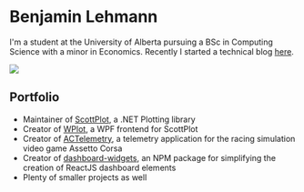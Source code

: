 # Benjamin Lehmann

I'm a student at the University of Alberta pursuing a BSc in Computing Science with a minor in Economics. Recently I started a technical blog [here](https://bclehmann.github.io/).

[![](https://github-readme-stats.vercel.app/api?username=bclehmann&count_private=true&show_icons=true)](https://github.com/bclehmann)

## Portfolio

- Maintainer of [ScottPlot](https://github.com/swharden/ScottPlot), a .NET Plotting library
- Creator of [WPlot](https://github.com/bclehmann/WPlot), a WPF frontend for ScottPlot
- Creator of [ACTelemetry](https://github.com/bclehmann/ACTelemetry), a telemetry application for the racing simulation video game Assetto Corsa
- Creator of [dashboard-widgets](https://github.com/bclehmann/dashboard-widgets), an NPM package for simplifying the creation of ReactJS dashboard elements
- Plenty of smaller projects as well
